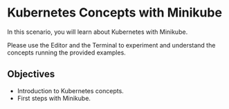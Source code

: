 # Kubernetes Concepts with Minikube

In this scenario, you will learn about Kubernetes with Minikube.

Please use the Editor and the Terminal to experiment and understand the concepts running the provided examples.

## Objectives

- Introduction to Kubernetes concepts.
- First steps with Minikube.

